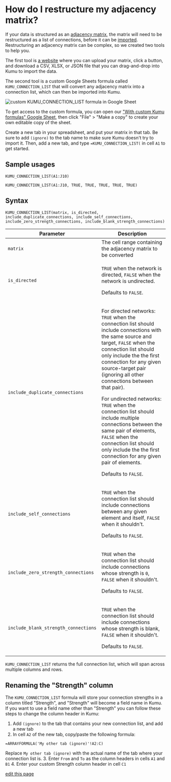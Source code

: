 # How do I restructure my adjacency matrix?

If your data is structured as an [adjacency matrix](https://en.wikipedia.org/wiki/Adjacency_matrix), the matrix will need to be restructured as a list of connections, before it can be [imported](/guides/import.html). Restructuring an adjacency matrix can be complex, so we created two tools to help you.

The first tool is [a website](https://matrix-expander.netlify.com/) where you can upload your matrix, click a button, and download a CSV, XLSX, or JSON file that you can drag-and-drop into Kumu to import the data.

The second tool is a custom Google Sheets formula called `KUMU_CONNECTION_LIST` that will convert any adjacency matrix into a connection list, which can then be imported into Kumu.

![custom KUMU_CONNECTION_LIST formula in Google Sheet](/images/custom-formula-to-connection-list.png)

To get access to the custom formula, you can open our ["With custom Kumu formulas" Google Sheet](https://docs.google.com/spreadsheets/d/1qRhkn6qECtBaAncWykMa0hAG97jPK6q_bODrwntqze8/edit?usp=sharing), then click "File" > "Make a copy" to create your own editable copy of the sheet.

Create a new tab in your spreadsheet, and put your matrix in that tab. Be sure to add `(ignore)` to the tab name to make sure Kumu doesn't try to import it. Then, add a new tab, and type `=KUMU_CONNECTION_LIST(` in cell `A1` to get started.


## Sample usages

`KUMU_CONNECTION_LIST(A1:J10)`

`KUMU_CONNECTION_LIST(A1:J10, TRUE, TRUE, TRUE, TRUE, TRUE)`


## Syntax

`KUMU_CONNECTION_LIST(matrix, is_directed, include_duplicate_connections, include_self_connections, include_zero_strength_connections, include_blank_strength_connections)`

| Parameter | Description |
| --- | --- |
| `matrix` | The cell range containing the adjacency matrix to be converted |
| `is_directed` | <p><code>TRUE</code> when the network is directed, <code>FALSE</code> when the network is undirected.</p><p>Defaults to <code>FALSE</code>.</p> |
| `include_duplicate_connections` | <p>For directed networks: <code>TRUE</code> when the connection list should include connections with the same source and target, <code>FALSE</code> when the connection list should only include the the first connection for any given source-target pair (ignoring all other connections between that pair).</p><p>For undirected networks: <code>TRUE</code> when the connection list should include multiple connections between the same pair of elements, <code>FALSE</code> when the connection list should only include the the first connection for any given pair of elements.</p><p>Defaults to <code>FALSE</code>.</p> |
| `include_self_connections` | <p><code>TRUE</code> when the connection list should include connections between any given element and itself, <code>FALSE</code> when it shouldn't.</p><p>Defaults to <code>FALSE</code>.</p> |
| `include_zero_strength_connections` | <p><code>TRUE</code> when the connection list should include connections whose strength is `0`, <code>FALSE</code> when it shouldn't.</p><p>Defaults to <code>FALSE</code>.</p> |
| `include_blank_strength_connections` | <p><code>TRUE</code> when the connection list should include connections whose strength is blank, <code>FALSE</code> when it shouldn't.</p><p>Defaults to <code>FALSE</code>.</p> |

`KUMU_CONNECTION_LIST` returns the full connection list, which will span across multiple columns and rows.


## Renaming the "Strength" column

The `KUMU_CONNECTION_LIST` formula will store your connection strengths in a column titled "Strength", and "Strength" will become a field name in Kumu. If you want to use a field name other than "Strength" you can follow these steps to change the column header in Kumu:

1. Add `(ignore)` to the tab that contains your new connection list, and add a new tab
2. In cell `A2` of the new tab, copy/paste the following formula:
  ```
  =ARRAYFORMULA('My other tab (ignore)'!A2:C)
  ```
  Replace `My other tab (ignore)` with the actual name of the tab where your connection list is.
3. Enter `From` and `To` as the column headers in cells `A1` and `B1`
4. Enter your custom Strength column header in cell `C1`


<span class="edit-link"><a href="https://github.com/kumu/docs/blob/master/faq/how-do-i-restructure-my-adjacency-matrix.md" target="_blank"><i class="fa fa-github"></i> edit this page</a></span>
